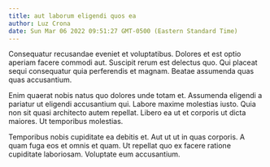 ```yaml
---
title: aut laborum eligendi quos ea
author: Luz Crona
date: Sun Mar 06 2022 09:51:27 GMT-0500 (Eastern Standard Time)
---
```

Consequatur recusandae eveniet et voluptatibus. Dolores et est optio aperiam facere commodi aut. Suscipit rerum est delectus quo. Qui placeat sequi consequatur quia perferendis et magnam. Beatae assumenda quas quas accusantium.

 Enim quaerat nobis natus quo dolores unde totam et. Assumenda eligendi a pariatur ut eligendi accusantium qui. Labore maxime molestias iusto. Quia non sit quasi architecto autem repellat. Libero ea ut et corporis ut dicta maiores. Ut temporibus molestias.

 Temporibus nobis cupiditate ea debitis et. Aut ut ut in quas corporis. A quam fuga eos et omnis et quam. Ut repellat quo ex facere ratione cupiditate laboriosam. Voluptate eum accusantium.